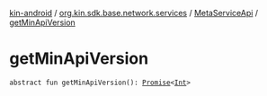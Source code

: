 [kin-android](../../index.md) / [org.kin.sdk.base.network.services](../index.md) / [MetaServiceApi](index.md) / [getMinApiVersion](./get-min-api-version.md)

# getMinApiVersion

`abstract fun getMinApiVersion(): `[`Promise`](../../org.kin.sdk.base.tools/-promise/index.md)`<`[`Int`](https://kotlinlang.org/api/latest/jvm/stdlib/kotlin/-int/index.html)`>`
